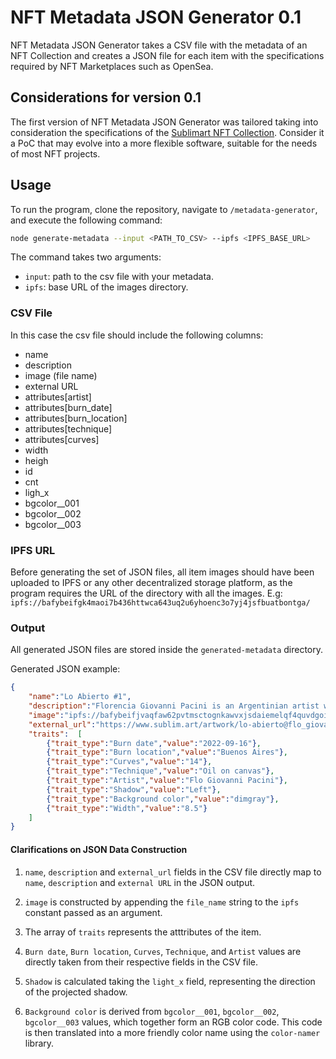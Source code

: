# NFT Metadata JSON Generator 0.1

NFT Metadata JSON Generator takes a CSV file with the metadata of an NFT Collection and creates a JSON file for each item with the specifications required by NFT Marketplaces such as OpenSea.

## Considerations for version 0.1

The first version of NFT Metadata JSON Generator was tailored taking into consideration the specifications of the [Sublimart NFT Collection](https://opensea.io/collection/sublimart-buenos-aires-1). Consider it a PoC that may evolve into a more flexible software, suitable for the needs of most NFT projects.

## Usage

To run the program, clone the repository, navigate to `/metadata-generator`, and execute the following command:

```bash
node generate-metadata --input <PATH_TO_CSV> --ipfs <IPFS_BASE_URL>
```

The command takes two arguments:

- `input`: path to the csv file with your metadata.
- `ipfs`: base URL of the images directory.

### CSV File

In this case the csv file should include the following columns:

- name
- description
- image (file name)
- external URL
- attributes[artist]
- attributes[burn_date]
- attributes[burn_location]
- attributes[technique]
- attributes[curves]
- width
- heigh
- id
- cnt
- ligh_x
- bgcolor__001
- bgcolor__002
- bgcolor__003

### IPFS URL

Before generating the set of JSON files, all item images should have been uploaded to IPFS or any other decentralized storage platform, as the program requires the URL of the directory with all the images. E.g: `ipfs://bafybeifgk4maoi7b436httwca643uq2u6yhoenc3o7yj4jsfbuatbontga/`

### Output

All generated JSON files are stored inside the `generated-metadata` directory.

Generated JSON example:


```json
{
    "name":"Lo Abierto #1",
    "description":"Florencia Giovanni Pacini is an Argentinian artist whose work has been exhibited in several national galleries. Merging both neo-romanticism and magical realism, she describes her work as figurative, poetic, narrative and dramatic, as well as being driven by feminism and ecology.",
    "image":"ipfs://bafybeifjvaqfaw62pvtmsctognkawvxjsdaiemelqf4quvdgoinsfwbw7q/5-82.png",
    "external_url":"https://www.sublim.art/artwork/lo-abierto@flo_giovanni_pacini",
    "traits":  [
        {"trait_type":"Burn date","value":"2022-09-16"},
        {"trait_type":"Burn location","value":"Buenos Aires"},
        {"trait_type":"Curves","value":"14"},
        {"trait_type":"Technique","value":"Oil on canvas"},
        {"trait_type":"Artist","value":"Flo Giovanni Pacini"},
        {"trait_type":"Shadow","value":"Left"},
        {"trait_type":"Background color","value":"dimgray"},
        {"trait_type":"Width","value":"8.5"}
    ]
}
```

#### Clarifications on JSON Data Construction

1. `name`, `description` and `external_url` fields in the CSV file directly map to `name`, `description` and `external URL` in the JSON output.

2. `image` is constructed by appending the `file_name` string to the `ipfs` constant passed as an argument.

3. The array of `traits` represents the atttributes of the item.

4. `Burn date`, `Burn location`, `Curves`, `Technique`, and `Artist` values are directly taken from their respective fields in the CSV file.

5. `Shadow` is calculated taking the `light_x` field, representing the direction of the projected shadow.

6. `Background color` is derived from `bgcolor__001`, `bgcolor__002`, `bgcolor__003` values, which together form an RGB color code. This code is then translated into a more friendly color name using the `color-namer` library.
